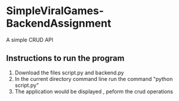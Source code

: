 # SimpleViralGames-BackendAssignment
A simple CRUD API


## Instructions to run the program
1. Download the files script.py and backend.py
2. In the current directory command line run the command "python script.py"
3. The application would be displayed , peform the crud operations 
